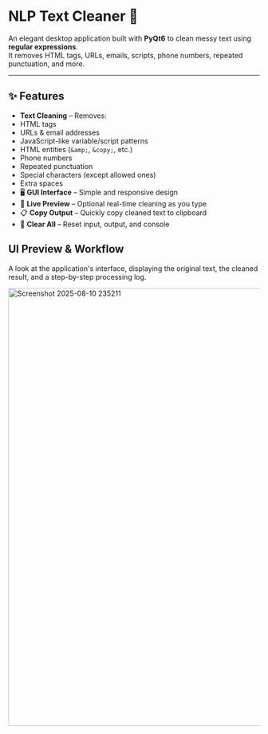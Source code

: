 #  NLP Text Cleaner  🧹

An elegant desktop application built with **PyQt6** to clean messy text using **regular expressions**.  
It removes HTML tags, URLs, emails, scripts, phone numbers, repeated punctuation, and more.

---

## ✨ Features
-  **Text Cleaning** – Removes:
  - HTML tags
  - URLs & email addresses
  - JavaScript-like variable/script patterns
  - HTML entities (`&amp;`, `&copy;`, etc.)
  - Phone numbers
  - Repeated punctuation
  - Special characters (except allowed ones)
  - Extra spaces
- 🖥 **GUI Interface** – Simple and responsive design
- 📡 **Live Preview** – Optional real-time cleaning as you type
- 📋 **Copy Output** – Quickly copy cleaned text to clipboard
- 🧹 **Clear All** – Reset input, output, and console
  
##  UI Preview & Workflow
A look at the application's interface, displaying the original text, the cleaned result, and a step-by-step processing log.


<img width="1242" height="879" alt="Screenshot 2025-08-10 235211" src="https://github.com/user-attachments/assets/6d6c6dd4-0123-4777-ae02-5d8793afff52" />

